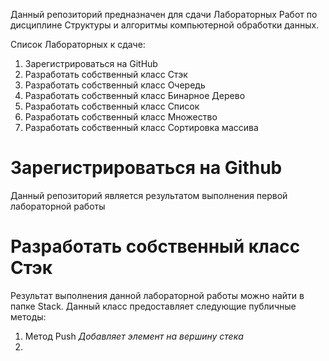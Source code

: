 Данный репозиторий предназначен для сдачи Лабораторных Работ по дисциплине Структуры и алгоритмы компьютерной обработки данных.

Список Лабораторных к сдаче:
1. Зарегистрироваться на GitHub
2. Разработать собственный класс Стэк
3. Разработать собственный класс Очередь
4. Разработать собственный класс Бинарное Дерево
5. Разработать собственный класс Список
6. Разработать собственный класс Множество
7. Разработать собственный класс Сортировка массива

# Зарегистрироваться на Github
Данный репозиторий является результатом выполнения первой лабораторной работы

# Разработать собственный класс Стэк
Результат выполнения данной лабораторной работы можно найти в папке Stack. Данный класс предоставляет следующие публичные методы:
1) Метод Push
     <i> Добавляет элемент на вершину стека</i>
2) 
